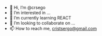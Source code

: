 - 👋 Hi, I’m @crsego
- 👀 I’m interested in ...
- 🌱 I’m currently learning REACT
- 💞️ I’m looking to collaborate on ...
- 📫 How to reach me, cristsergo@gmail.com 

<!---
crsego/crsego is a ✨ special ✨ repository because its `README.md` (this file) appears on your GitHub profile.
You can click the Preview link to take a look at your changes.
--->
